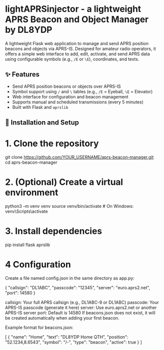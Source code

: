# lightAPRSinjector - a lightweight APRS Beacon and Object Manager by DL8YDP

A lightweight Flask web application to manage and send APRS position beacons and objects via APRS-IS. Designed for amateur radio operators, it offers a simple web interface to add, edit, activate, and send APRS data using configurable symbols (e.g., `/E` or `\E`), coordinates, and texts.

## ✨ Features

- Send APRS position beacons or objects over APRS-IS  
- Symbol support using `/` and `\` tables (e.g., `/E` = Eyeball, `\E` = Elevator)  
- Web interface for configuration and beacon management  
- Supports manual and scheduled transmissions (every 5 minutes)  
- Built with Flask and `aprslib`  

## 🚀 Installation and Setup


# 1. Clone the repository
git clone https://github.com/YOUR_USERNAME/aprs-beacon-manager.git
cd aprs-beacon-manager

# 2. (Optional) Create a virtual environment
python3 -m venv venv
source venv/bin/activate  # On Windows: venv\Scripts\activate

# 3. Install dependencies
pip install flask aprslib

# 4 Configuration
Create a file named config.json in the same directory as app.py:

{
  "callsign": "DL1ABC",
  "passcode": "12345",
  "server": "euro.aprs2.net",
  "port": 14580
}


callsign: Your full APRS callsign (e.g., DL1ABC-9 or DL1ABC)
passcode: Your APRS-IS passcode (generate it here)
server: Use euro.aprs2.net or another APRS-IS server
port: Default is 14580
If beacons.json does not exist, it will be created automatically when adding your first beacon.

Example format for beacons.json:

[
  {
    "name": "Home",
    "text": "DL8YDP Home QTH",
    "position": "52.1234,8.6543",
    "symbol": "/-",
    "type": "beacon",
    "active": true
  }
]
